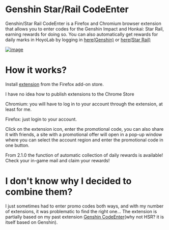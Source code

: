 # Genshin Star/Rail CodeEnter
Genshin/Star Rail CodeEnter is a Firefox and Chromium browser extension that allows you to enter codes for the Genshin Impact and Honkai: Star Rail, earning rewards for doing so. You can also automatically get rewards for daily marks in HoyoLab by logging in [here(Genshin)](https://act.hoyolab.com/ys/event/signin-sea-v3/index.html?act_id=e202102251931481) or [here(Star Rail)](https://act.hoyolab.com/bbs/event/signin/hkrpg/index.html?act_id=e202303301540311)

[![image](https://github.com/Kajitsy/Genshin-Star-Rail-CodeEntter/assets/94784342/dc764364-2a03-48af-bccf-f90a34ae02f6)](https://addons.mozilla.org/firefox/addon/genshin-star-rail-codeentter/)

# How it works?
Install [extension](https://addons.mozilla.org/firefox/addon/genshin-star-rail-codeentter/) from the Firefox add-on store.

I have no idea how to publish extensions to the Chrome Store

Chromium: you will have to log in to your account through the extension, at least for me.

Firefox: just login to your account.

Click on the extension icon, enter the promotional code, you can also share it with friends, a site with a promotional offer will open in a pop-up window where you can select the account region and enter the promotional code in one button.

From 2.1.0 the function of automatic collection of daily rewards is available!
Check your in-game mail and claim your rewards!
# I don't know why I decided to combine them?
I just sometimes had to enter promo codes both ways, and with my number of extensions, it was problematic to find the right one...
The extension is partially based on my past extension [Genshin CodeEnter](https://github.com/Kajitsy/Genshin-CodeEnter)(why not HSR? it is itself based on Genshin).
